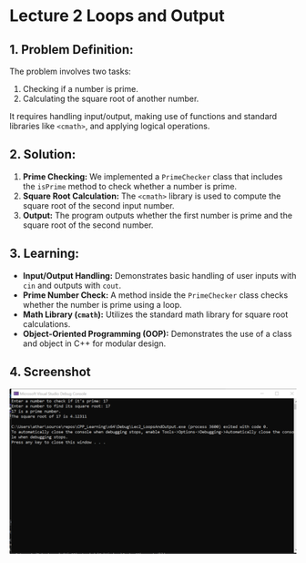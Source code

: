 # Lecture 2 Loops and Output

## 1. Problem Definition:
The problem involves two tasks:
1. Checking if a number is prime.
2. Calculating the square root of another number.

It requires handling input/output, making use of functions and standard libraries like `<cmath>`, and applying logical operations.

## 2. Solution:
1. **Prime Checking:** We implemented a `PrimeChecker` class that includes the `isPrime` method to check whether a number is prime.
2. **Square Root Calculation:** The `<cmath>` library is used to compute the square root of the second input number.
3. **Output:** The program outputs whether the first number is prime and the square root of the second number.

## 3. Learning:
- **Input/Output Handling:** Demonstrates basic handling of user inputs with `cin` and outputs with `cout`.
- **Prime Number Check:** A method inside the `PrimeChecker` class checks whether the number is prime using a loop.
- **Math Library (`cmath`):** Utilizes the standard math library for square root calculations.
- **Object-Oriented Programming (OOP):** Demonstrates the use of a class and object in C++ for modular design.

## 4. Screenshot
![alt text](image.png)
